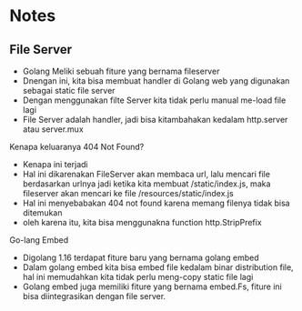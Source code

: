 # Notes

## File Server

- Golang Meliki sebuah fiture yang bernama fileserver
- Dnengan ini, kita bisa membuat handler di Golang web yang digunakan sebagai static file server
- Dengan menggunakan filte Server kita tidak perlu manual me-load file lagi
- File Server adalah handler, jadi bisa kitambahakan kedalam http.server atau server.mux

Kenapa keluaranya 404 Not Found?

- Kenapa ini terjadi
- Hal ini dikarenakan FileServer akan membaca url, lalu mencari file berdasarkan urlnya jadi ketika kita membuat /static/index.js, maka fileserver akan mencari ke file /resources/static/index.js
- Hal ini menyebabakan 404 not found karena memang filenya tidak bisa ditemukan
- oleh karena itu, kita bisa menggunakna function http.StripPrefix

Go-lang Embed

- Digolang 1.16 terdapat fiture baru yang bernama golang embed
- Dalam golang embed kita bisa embed file kedalam binar distribution file, hal ini memudahkan kita tidak perlu meng-copy static file lagi
- Golang embed juga memiliki fiture yang bernama embed.Fs, fiture ini bisa diintegrasikan dengan file server.